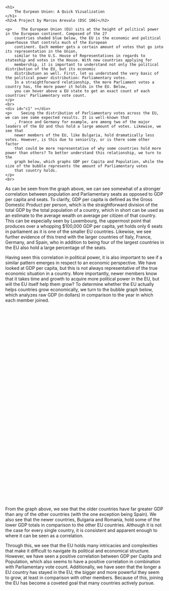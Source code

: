 <html lang="en">
<head>
    <meta charset="UTF-8">
    <meta name="viewport" content="width=device-width, initial-scale=1.0">
    <title>Final Project</title>
    <script src="https://code.highcharts.com/maps/highmaps.js"></script>
    <script src="https://code.highcharts.com/maps/modules/exporting.js"></script>
    <script src="https://code.highcharts.com/mapdata/custom/european-union.js"></script>
    <link rel="stylesheet" href="europeee.css">
    <script src="https://code.highcharts.com/maps/highmaps.js"></script>
    <script src="https://code.highcharts.com/modules/exporting.js"></script>
    <script src="https://code.highcharts.com/modules/offline-exporting.js"></script>
    <script src="https://code.highcharts.com/mapdata/custom/europe.js"></script>
    <script src="https://code.highcharts.com/highcharts.js"></script>
    <script src="https://code.highcharts.com/highcharts-more.js"></script>
    <script src="https://code.highcharts.com/modules/exporting.js"></script>
    <script src="https://code.highcharts.com/modules/accessibility.js"></script>
    <script src="e3.js"></script> 
    <script src="e2.js"></script>
    <script src="europee.js"></script>
      <!--      <script src="europee.js"></script> --> 
         <!--      <script src="europee.js"></script> --> 


</head>

<body>

    <h1>
        The Eurpean Union: A Quick Vizualization
    </h1>
    <h2>A Project by Marcos Arevalo (DSC 106)</h2>

    <p>    The European Union (EU) sits at the height of political power in the European continent. Composed of the 27
        countries shaded blue below, the EU is the economic and political powerhouse that controls much of the European 
        continent. Each member gets a certain amount of votes that go into its representation in the Union,
        similar to the U.S. House of Representatives in regards to stateship and votes in the House. With new countries applying for
        membership, it is important to understand not only the political distribution of the EU, but its economic
        distributuon as well. First, let us understand the very basic of the political power distribution: Parliamentary votes.
        In a straightforward relationship, the more Parliament votes a country has, the more power it holds in the EU. Below,
        you can hover above a EU state to get an exact count of each countries' Parliamentary vote count.
    </p>
    <br>
    <div id="c1" ></div>
    <p>    Seeing the distribution of Parliamentary votes across the EU, we can see some expected results. It is well-known that
        , France and Germany for example, are among two of the major leaders of the EU and thus hold a large amount of votes. Likewise, we see that
        newer members of the EU, like Bulgaria, hold dramatically less votes. However, is this due to seniority, or is there some other factor
        that could be more representative of why some countries hold more power than others? To better understand this relationship, we turn to the 
        graph below, which graphs GDP per Capita and Population, while the size of the bubble represents the amount of Parliamentary votes
        that country holds. 
    </p>
    <br>

<div id="container"></div>

<p>     As can be seen from the graph above, we can see somewhat of a stronger correlation between population and Parliamentary seats
    as opposed to GDP per capita and seats. To clarify, GDP per capita is defined as the Gross Domestic Product per person,
    which is the straightforward division of the total GDP by the total population of a country, which in short can be used as an estimate
    to the average wealth on average per citizen of that country.  This can be especially seen by Luxembourg, the uppermost point that produces over a whopping $100,000
    GDP per capita, yet holds only 6 seats in parliament as it is one of the smaller EU countries. Likewise, we see further
    evidence of this trend with the larger countries of Italy, France, Germany, and Spain, who in addition to being four of the largest
    countries in the EU also hold a large percentage of the seats.

</p>
<p>
    Having seen this correlation in political power, it is also important to see if a similar pattern emerges in respect to an economic
    perspective. We have looked at GDP per capita, but this is not always representative of the true economic situation in a country. More importantly, newer members 
    know that it takes time and growth to acquire more political power in the EU, but will the EU itself help them grow? To determine whether the EU actually helps
    countries grow economically, we turn to the bubble graph below, which analyzes raw GDP (in dollars) in comparison to the year in which each member
    joined.
</p>
<br>

<div id="c3" style="height: 600px; min-width: 500px; max-width: 600px; margin: 0 auto"></div>
<p>
    From the graph above, we see that the older countries have far greater GDP than any of the other countries (with the one exception being Spain).
    We also see that the newer countries, Bulgaria and Romania, hold some of the lower GDP totals in comparison to the other EU countries. Although it is not the case
    for every single country, it is consistent and apparent enough to where it can be seen as a correlation. 
</p>


<p>
    Through this, we see that the EU holds many intricacies and complexities that make it difficult to navigate its political and economical structure. 
    However, we have seen a positive correlation between GDP per Capita and Population, which also seems to have a positive correlation in combination with
    Parliamentary vote count. Additionally, we have seen that the longer a EU country has stayed in the EU, the bigger and more powerful they seem to grow, at least 
    in comparison with other members. Because of this, joining the EU has become a coveted goal that many countries actively pursue.
</p>
</body>
</html>
